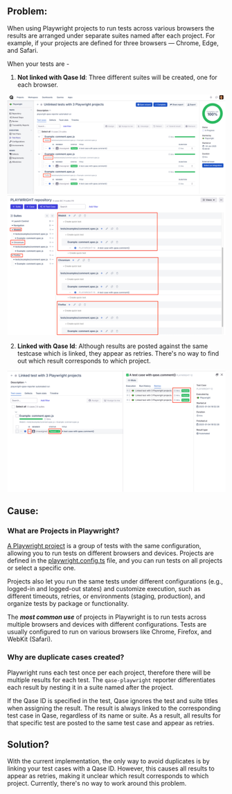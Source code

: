 ## Problem:
When using Playwright projects to run tests across various browsers the results are arranged under separate suites named after each project. For example, if your projects are defined for three browsers — Chrome, Edge, and Safari. 

When your tests are -

1. **Not linked with Qase Id**: Three different suites will be created, one for each browser.

<p align="center">
<img src="../assets/images/projects-unlinked-run.png" width="600" />
<img src="../assets/images/projects-unlinked-repo.png" width="600" />
</p>

2. **Linked with Qase Id**: Although results are posted against the same testcase which is linked, they appear as retries. There's no way to find out which result corresponds to which project.

<p align="center">
<img src="../assets/images/projects-linked-run.png" width="600" />
</p>



## Cause:

### What are Projects in Playwright?

[A Playwright project](https://playwright.dev/docs/test-projects#introduction) is a group of tests with the same configuration, allowing you to run tests on different browsers and devices. Projects are defined in the [playwright.config.ts](https://github.com/cskmnrpt/qase-playwright/blob/playwright-projects/playwright.config.js) file, and you can run tests on all projects or select a specific one.

Projects also let you run the same tests under different configurations (e.g., logged-in and logged-out states) and customize execution, such as different timeouts, retries, or environments (staging, production), and organize tests by package or functionality.

The ___most common use___ of projects in Playwright is to run tests across multiple browsers and devices with different configurations. Tests are usually configured to run on various browsers like Chrome, Firefox, and WebKit (Safari).


### Why are duplicate cases created?

Playwright runs each test once per each project, therefore there will be multiple results for each test. The `qase-playwright` reporter differentiates each result by nesting it in a suite named after the project.

If the Qase ID is specified in the test, Qase ignores the test and suite titles when assigning the result. The result is always linked to the corresponding test case in Qase, regardless of its name or suite. As a result, all results for that specific test are posted to the same test case and appear as retries.


## Solution?

With the current implementation, the only way to avoid duplicates is by linking your test cases with a Qase ID. However, this causes all results to appear as retries, making it unclear which result corresponds to which project. Currently, there's no way to work around this problem.
